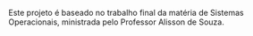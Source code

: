 Este projeto é baseado no trabalho final da matéria de Sistemas Operacionais, ministrada pelo Professor Alisson de Souza.